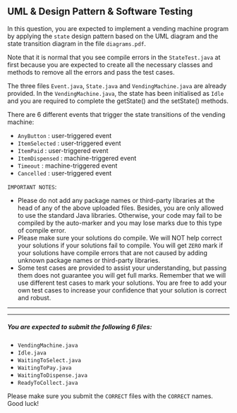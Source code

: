 ## UML & Design Pattern & Software Testing

In this question, you are expected to implement a vending machine program by applying the `state` design pattern based on the UML diagram and the state transition diagram in the file `diagrams.pdf`.

Note that it is normal that you see compile errors in the `StateTest.java` at first because you are expected to create all the necessary classes and methods to remove all the errors and pass the test cases.

The three files `Event.java`, `State.java` and `VendingMachine.java` are already provided. In the `VendingMachine.java`, the state has been initialised as `Idle` and you are required to complete the getState() and the setState() methods.

There are 6 different events that trigger the state transitions of the vending machine:
* `AnyButton` : user-triggered event
* `ItemSelected` : user-triggered event
* `ItemPaid` : user-triggered event
* `ItemDispensed` : machine-triggered event
* `Timeout` : machine-triggered event
* `Cancelled` : user-triggered event

`IMPORTANT NOTES`:
* Please do not add any package names or third-party libraries at the head of any of the above uploaded files. Besides, you are only allowed to use the standard Java libraries. Otherwise, your code may fail to be compiled by the auto-marker and you may lose marks due to this type of compile error.
* Please make sure your solutions do compile. We will NOT help correct your solutions if your solutions fail to compile. You will get `ZERO` mark if your solutions have compile errors that are not caused by adding unknown package names or third-party libraries.
* Some test cases are provided to assist your understanding, but passing them does not guarantee you will get full marks. Remember that we will use different test cases to mark your solutions. You are free to add your own test cases to increase your confidence that your solution is correct and robust.

* * *
* * *

##### You are expected to submit the following 6 files:
* `VendingMachine.java`
* `Idle.java`
* `WaitingToSelect.java`
* `WaitingToPay.java`
* `WaitingToDispense.java`
* `ReadyToCollect.java`

Please make sure you submit the `CORRECT` files with the `CORRECT` names. Good luck!
